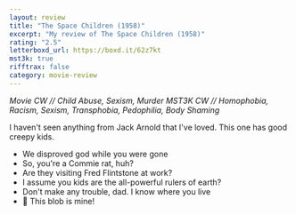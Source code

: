 ```yaml
---
layout: review
title: "The Space Children (1958)"
excerpt: "My review of The Space Children (1958)"
rating: "2.5"
letterboxd_url: https://boxd.it/62z7kt
mst3k: true
rifftrax: false
category: movie-review
---
```


<i>Movie CW // Child Abuse, Sexism, Murder
MST3K CW // Homophobia, Racism, Sexism, Transphobia, Pedophilia, Body Shaming</i>

I haven't seen anything from Jack Arnold that I've loved. This one has good creepy kids.

- We disproved god while you were gone
- So, you're a Commie rat, huh?
- Are they visiting Fred Flintstone at work?
- I assume you kids are the all-powerful rulers of earth?
- Don't make any trouble, dad. I know where you live
- 🎵 This blob is mine!
